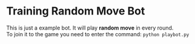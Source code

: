 # Training Random Move Bot
This is just a example bot. It will play **random move** in every round.  
To join it to the game you need to enter the command: `python playbot.py`
